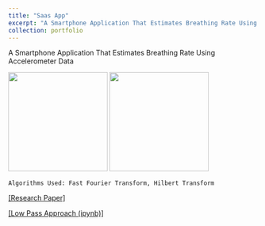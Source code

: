```yaml
---
title: "Saas App"
excerpt: "A Smartphone Application That Estimates Breathing Rate Using Accelerometer Data"
collection: portfolio
---
```


A Smartphone Application That Estimates Breathing Rate Using Accelerometer Data

<p float="left">
	<img src="{{ site.url }}{{ site.baseurl }}/images/saas1.png" alt="" width="200" />
	<img src="{{ site.url }}{{ site.baseurl }}/images/saas2.png" alt="" width="200" />
</p>

`Algorithms Used: Fast Fourier Transform, Hilbert Transform`

<a href="{{ site.url }}{{ site.baseurl }}/publication/2009-10-01-paper-title-number-1">[Research Paper]</a>

<!-- <a href="" target="_blank">[Application]</a> -->

<a href="https://github.com/ayushrajdahal/BreathingRateAlgorithms/blob/master/lowPassPeakCount.ipynb" target="_blank">[Low Pass Approach (ipynb)]</a>
